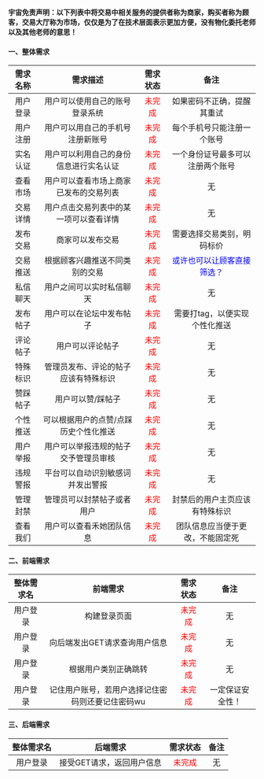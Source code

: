 **宇宙免责声明：以下列表中将交易中相关服务的提供者称为商家，购买者称为顾客，交易大厅称为市场，仅仅是为了在技术层面表示更加方便，没有物化委托老师以及其他老师的意思！**



#### 一、整体需求

| 需求名称 |             需求描述             | 需求状态 |               备注               |
| :------: | :------------------------------: | :------: | :------------------------: |
| 用户登录 |  用户可以使用自己的账号登录系统  |  <font color= red>未完成</font>  | 如果密码不正确，提醒其重试 |
| 用户注册 | 用户可以用自己的手机号注册新账号       | <font color= red>未完成</font> | 每个手机号只能注册一个账号 |
| 实名认证 | 用户可以利用自己的身份信息进行实名认证 |  <font color= red>未完成</font>  | 一个身份证号最多可以注册两个账号 |
| 查看市场 | 用户可以查看市场上商家已发布的交易列表 | <font color= red>未完成</font> | 无 |
| 交易详情 | 用户点击交易列表中的某一项可以查看详情 | <font color= red>未完成</font> | 无 |
| 发布交易 | 商家可以发布交易 | <font color= red>未完成</font> | 需要选择交易类别，明码标价 |
| 交易推送 | 根据顾客兴趣推送不同类别的交易 | <font color= red>未完成</font> | <font color = "blue">或许也可以让顾客直接筛选？</font> |
| 私信聊天 | 用户之间可以实时私信聊天 | <font color= red>未完成</font> | 无 |
| 发布帖子 | 用户可以在论坛中发布帖子 | <font color= red>未完成</font> | 需要打tag，以便实现个性化推送 |
| 评论帖子 | 用户可以评论帖子 | <font color= red>未完成</font> | 无 |
| 特殊标识 | 管理员发布、评论的帖子应该有特殊标识 | <font color= red>未完成</font> | 无 |
| 赞踩帖子 | 用户可以赞/踩帖子 | <font color= red>未完成</font> | 无 |
| 个性推送 | 可以根据用户的点赞/点踩历史个性化推送 | <font color= red>未完成</font> | 无 |
| 用户举报 | 用户可以举报违规的帖子交予管理员审核 | <font color= red>未完成</font> | 无 |
| 违规警报 | 平台可以自动识别敏感词并发出警报 | <font color= red>未完成</font> | 无 |
| 管理封禁 | 管理员可以封禁帖子或者用户 | <font color= red>未完成</font> | 封禁后的用户主页应该有特殊标识 |
| 查看我们 | 用户可以查看禾她团队信息 | <font color= red>未完成</font> | 团队信息应当便于更改，不能固定死 |



#### 二、前端需求

| 整体需求名 |                     前端需求                     |            需求状态            |       备注       |
| :--------: | :----------------------------------------------: | :----------------------------: | :--------------: |
|  用户登录  |                   构建登录页面                   | <font color= red>未完成</font> |        无        |
|  用户登录  |          向后端发出GET请求查询用户信息           | <font color= red>未完成</font> |        无        |
|  用户登录  |               根据用户类别正确跳转               | <font color= red>未完成</font> |        无        |
|  用户登录  | 记住用户账号，若用户选择记住密码则还要记住密码wu | <font color= red>未完成</font> | 一定保证安全性！ |



#### 三、后端需求

| 整体需求名 |         后端需求          |            需求状态            | 备注 |
| :--------: | :-----------------------: | :----------------------------: | :--: |
|  用户登录  | 接受GET请求，返回用户信息 | <font color= red>未完成</font> |  无  |





